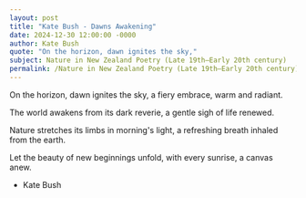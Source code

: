 ```yaml
---
layout: post
title: "Kate Bush - Dawns Awakening"
date: 2024-12-30 12:00:00 -0000
author: Kate Bush
quote: "On the horizon, dawn ignites the sky,"
subject: Nature in New Zealand Poetry (Late 19th–Early 20th century)
permalink: /Nature in New Zealand Poetry (Late 19th–Early 20th century)/Kate Bush/Kate Bush - Dawns Awakening
---
```


On the horizon, dawn ignites the sky,
a fiery embrace, warm and radiant.

The world awakens from its dark reverie,
a gentle sigh of life renewed.

Nature stretches its limbs in morning's light,
a refreshing breath inhaled from the earth.

Let the beauty of new beginnings unfold,
with every sunrise, a canvas anew.

- Kate Bush
